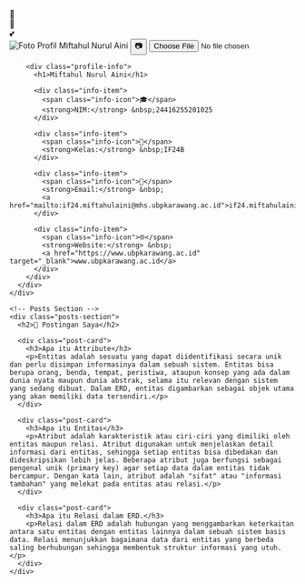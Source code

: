 <!DOCTYPE html>
<html lang="id">
<head>
  <meta charset="UTF-8">
  <meta name="viewport" content="width=device-width, initial-scale=1.0">
  <title>Profil Mahasiswa - Miftahul Nurul Aini</title>
  <style>
    /* --- CSS sama seperti versi awalmu, tidak dihapus biar tampilannya tetap cantik --- */
  </style>
</head>
<body>
  <!-- Floating particles -->
  <div class="particles">
    <div class="particle"></div>
    <div class="particle"></div>
    <div class="particle"></div>
    <div class="particle"></div>
    <div class="particle"></div>
  </div>

  <!-- Cute decorations -->
  <div class="cute-decoration decoration-1">💖</div>
  <div class="cute-decoration decoration-2">🌸</div>
  <div class="cute-decoration decoration-3">💕</div>

  <div class="container">
    <!-- Profile Card -->
    <div class="profile-card">
      <div class="profile-header">
        <div class="photo-container">
          <img id="profilePhoto" src="foto.JPG" 
               alt="Foto Profil Miftahul Nurul Aini" class="profile-photo">
          <button class="upload-btn" onclick="document.getElementById('photoInput').click()">📷</button>
          <input type="file" id="photoInput" class="file-input" accept="image/*" onchange="changePhoto(event)">
        </div>
        
        <div class="profile-info">
          <h1>Miftahul Nurul Aini</h1>
          
          <div class="info-item">
            <span class="info-icon">🎓</span>
            <strong>NIM:</strong> &nbsp;24416255201025
          </div>

          <div class="info-item">
            <span class="info-icon">🏫</span>
            <strong>Kelas:</strong> &nbsp;IF24B
          </div>
          
          <div class="info-item">
            <span class="info-icon">📧</span>
            <strong>Email:</strong> &nbsp;
            <a href="mailto:if24.miftahulaini@mhs.ubpkarawang.ac.id">if24.miftahulaini@mhs.ubpkarawang.ac.id</a>
          </div>
          
          <div class="info-item">
            <span class="info-icon">🌐</span>
            <strong>Website:</strong> &nbsp;
            <a href="https://www.ubpkarawang.ac.id" target="_blank">www.ubpkarawang.ac.id</a>
          </div>
        </div>
      </div>
    </div>

    <!-- Posts Section -->
    <div class="posts-section">
      <h2>📝 Postingan Saya</h2>
      
      <div class="post-card">
        <h3>Apa itu Attribute</h3>
        <p>Entitas adalah sesuatu yang dapat diidentifikasi secara unik dan perlu disimpan informasinya dalam sebuah sistem. Entitas bisa berupa orang, benda, tempat, peristiwa, ataupun konsep yang ada dalam dunia nyata maupun dunia abstrak, selama itu relevan dengan sistem yang sedang dibuat. Dalam ERD, entitas digambarkan sebagai objek utama yang akan memiliki data tersendiri.</p>
      </div>
      
      <div class="post-card">
        <h3>Apa itu Entitas</h3>
        <p>Atribut adalah karakteristik atau ciri-ciri yang dimiliki oleh entitas maupun relasi. Atribut digunakan untuk menjelaskan detail informasi dari entitas, sehingga setiap entitas bisa dibedakan dan dideskripsikan lebih jelas. Beberapa atribut juga berfungsi sebagai pengenal unik (primary key) agar setiap data dalam entitas tidak bercampur. Dengan kata lain, atribut adalah "sifat" atau "informasi tambahan" yang melekat pada entitas atau relasi.</p>
      </div>
      
      <div class="post-card">
        <h3>Apa itu Relasi dalam ERD.</h3>
        <p>Relasi dalam ERD adalah hubungan yang menggambarkan keterkaitan antara satu entitas dengan entitas lainnya dalam sebuah sistem basis data. Relasi menunjukkan bagaimana data dari entitas yang berbeda saling berhubungan sehingga membentuk struktur informasi yang utuh.</p>
      </div>
    </div>
  </div>

  <script>
    function changePhoto(event) {
      const file = event.target.files[0];
      if (file) {
        const reader = new FileReader();
        reader.onload = function(e) {
          document.getElementById('profilePhoto').src = e.target.result;
        }
        reader.readAsDataURL(file);
      }
    }

    document.getElementById('profilePhoto').addEventListener('click', function() {
      this.style.animation = 'none';
      setTimeout(() => {
        this.style.animation = 'bounce 2s infinite';
      }, 100);
    });

    document.addEventListener('DOMContentLoaded', function() {
      setInterval(() => {
        const decorations = document.querySelectorAll('.cute-decoration');
        const pinkEmojis = ['💖', '💕', '🌸', '🌺', '💗', '💓', '🎀'];
        decorations.forEach(el => {
          el.textContent = pinkEmojis[Math.floor(Math.random() * pinkEmojis.length)];
        });
      }, 3000);
    });
  </script>
</body>
</html>
